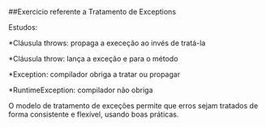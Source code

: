 ##Exercicio referente a Tratamento de Exceptions

Estudos:

*Cláusula throws: propaga a execeção ao invés de tratá-la

*Cláusula throw: lança a exceção e para o método

*Exception: compilador obriga a tratar ou propagar

*RuntimeException: compilador não obriga

O modelo de tratamento de exceções permite que erros sejam tratados de forma consistente e flexível, usando boas práticas.

